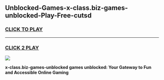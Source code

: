 
## Unblocked-Games-x-class.biz-games-unblocked-Play-Free-cutsd
<h3>
<a href="https://premium76.site?title=x-class.biz-games-unblocked&ref=23A">CLICK TO PLAY</a></h3>
<hr>

<h3>
<a href="https://premium76.site?title=x-class.biz-games-unblocked&ref=23A">CLICK 2 PLAY</a>
  
</h3>

<a href="https://premium76.site?title=x-class.biz-games-unblocked&ref=23A"><img src="https://clearcache.store/games.png"></a>


**x-class.biz-games-unblocked games unblocked: Your Gateway to Fun and Accessible Online Gaming**
